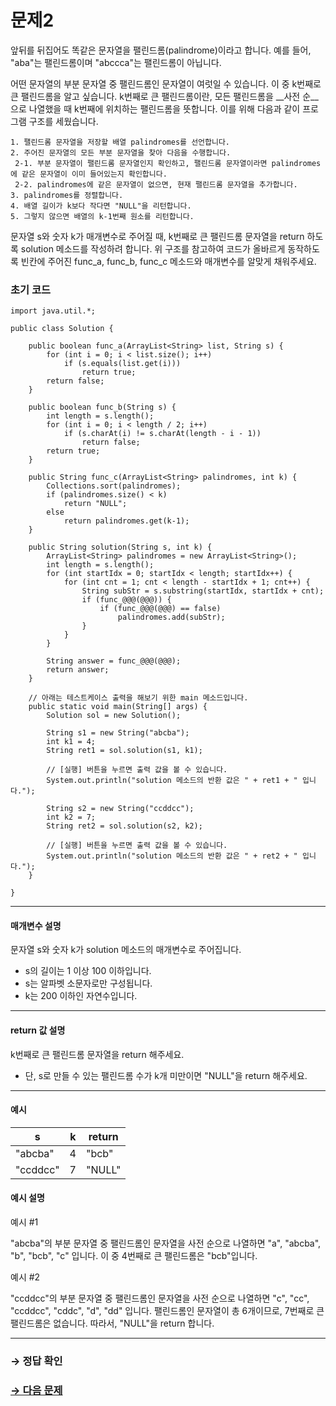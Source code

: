 # 문제2

앞뒤를 뒤집어도 똑같은 문자열을 팰린드롬(palindrome)이라고 합니다. 예를 들어, "aba"는 팰린드롬이며 "abccca"는 팰린드롬이 아닙니다.

어떤 문자열의 부분 문자열 중 팰린드롬인 문자열이 여럿일 수 있습니다.
이 중 k번째로 큰 팰린드롬을 알고 싶습니다. k번째로 큰 팰린드롬이란, 모든 팰린드롬을 __사전 순__으로 나열했을 때 k번째에 위치하는 팰린드롬을 뜻합니다. 이를 위해 다음과 같이 프로그램 구조를 세웠습니다.

```
1. 팰린드롬 문자열을 저장할 배열 palindromes를 선언합니다.
2. 주어진 문자열의 모든 부분 문자열을 찾아 다음을 수행합니다.
 2-1. 부분 문자열이 팰린드롬 문자열인지 확인하고, 팰린드롬 문자열이라면 palindromes에 같은 문자열이 이미 들어있는지 확인합니다.
 2-2. palindromes에 같은 문자열이 없으면, 현재 팰린드롬 문자열을 추가합니다.
3. palindromes를 정렬합니다.
4. 배열 길이가 k보다 작다면 "NULL"을 리턴합니다.
5. 그렇지 않으면 배열의 k-1번째 원소를 리턴합니다.
```

문자열 s와 숫자 k가 매개변수로 주어질 때, k번째로 큰 팰린드롬 문자열을 return 하도록 solution 메소드를 작성하려 합니다. 위 구조를 참고하여 코드가 올바르게 동작하도록 빈칸에 주어진 func_a, func_b, func_c 메소드와 매개변수를 알맞게 채워주세요.

### 초기 코드

```
import java.util.*;

public class Solution {

    public boolean func_a(ArrayList<String> list, String s) {
        for (int i = 0; i < list.size(); i++)
            if (s.equals(list.get(i)))
                return true;
        return false;
    }

    public boolean func_b(String s) {
        int length = s.length();
        for (int i = 0; i < length / 2; i++)
            if (s.charAt(i) != s.charAt(length - i - 1))
                return false;
        return true;
    }
    
    public String func_c(ArrayList<String> palindromes, int k) {
        Collections.sort(palindromes);
        if (palindromes.size() < k)
        	return "NULL";
        else
        	return palindromes.get(k-1);
    }

    public String solution(String s, int k) {
        ArrayList<String> palindromes = new ArrayList<String>();
        int length = s.length();
        for (int startIdx = 0; startIdx < length; startIdx++) {
            for (int cnt = 1; cnt < length - startIdx + 1; cnt++) {
                String subStr = s.substring(startIdx, startIdx + cnt);
                if (func_@@@(@@@)) {
                	if (func_@@@(@@@) == false)
                		palindromes.add(subStr);
                }
            }
        }

        String answer = func_@@@(@@@);
        return answer;
    }

    // 아래는 테스트케이스 출력을 해보기 위한 main 메소드입니다.
    public static void main(String[] args) {
        Solution sol = new Solution();
      
        String s1 = new String("abcba");
        int k1 = 4;
        String ret1 = sol.solution(s1, k1);
        
        // [실행] 버튼을 누르면 출력 값을 볼 수 있습니다. 
        System.out.println("solution 메소드의 반환 값은 " + ret1 + " 입니다.");
        
        String s2 = new String("ccddcc");
        int k2 = 7;
        String ret2 = sol.solution(s2, k2);
        
        // [실행] 버튼을 누르면 출력 값을 볼 수 있습니다. 
        System.out.println("solution 메소드의 반환 값은 " + ret2 + " 입니다.");
    }
    
}
```

---

#### 매개변수 설명

문자열 s와 숫자 k가 solution 메소드의 매개변수로 주어집니다.

* s의 길이는 1 이상 100 이하입니다.
* s는 알파벳 소문자로만 구성됩니다.
* k는 200 이하인 자연수입니다.

---

#### return 값 설명

k번째로 큰 팰린드롬 문자열을 return 해주세요.
* 단, s로 만들 수 있는 팰린드롬 수가 k개 미만이면 "NULL"을 return 해주세요.

---

#### 예시

| s | k | return |
|---|---|--------|
|"abcba"| 4 | "bcb" |
|"ccddcc"| 7 | "NULL" |

#### 예시 설명

예시 #1

"abcba"의 부분 문자열 중 팰린드롬인 문자열을 사전 순으로 나열하면 "a", "abcba", "b", "bcb", "c" 입니다. 이 중 4번째로 큰 팰린드롬은 "bcb"입니다.

예시 #2

"ccddcc"의 부분 문자열 중 팰린드롬인 문자열을 사전 순으로 나열하면 "c", "cc", "ccddcc", "cddc", "d", "dd" 입니다. 팰린드롬인 문자열이 총 6개이므로, 7번째로 큰 팰린드롬은 없습니다. 따라서, "NULL"을 return 합니다.

---

### → 정답 확인

### [→ 다음 문제](../no_03/ "COS Pro 1급 Java 3차 3번 문제")
